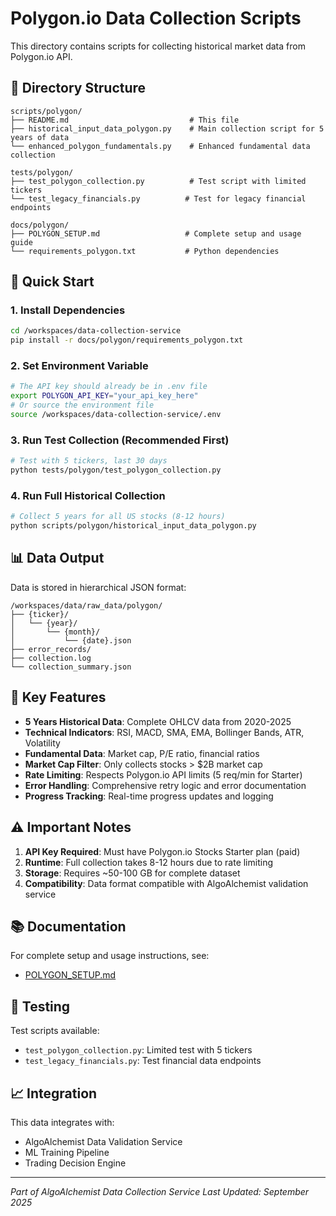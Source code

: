 # Polygon.io Data Collection Scripts

This directory contains scripts for collecting historical market data from Polygon.io API.

## 📁 Directory Structure

```
scripts/polygon/
├── README.md                           # This file
├── historical_input_data_polygon.py    # Main collection script for 5 years of data
└── enhanced_polygon_fundamentals.py    # Enhanced fundamental data collection

tests/polygon/
├── test_polygon_collection.py          # Test script with limited tickers
└── test_legacy_financials.py          # Test for legacy financial endpoints

docs/polygon/
├── POLYGON_SETUP.md                   # Complete setup and usage guide
└── requirements_polygon.txt           # Python dependencies
```

## 🚀 Quick Start

### 1. Install Dependencies
```bash
cd /workspaces/data-collection-service
pip install -r docs/polygon/requirements_polygon.txt
```

### 2. Set Environment Variable
```bash
# The API key should already be in .env file
export POLYGON_API_KEY="your_api_key_here"
# Or source the environment file
source /workspaces/data-collection-service/.env
```

### 3. Run Test Collection (Recommended First)
```bash
# Test with 5 tickers, last 30 days
python tests/polygon/test_polygon_collection.py
```

### 4. Run Full Historical Collection
```bash
# Collect 5 years for all US stocks (8-12 hours)
python scripts/polygon/historical_input_data_polygon.py
```

## 📊 Data Output

Data is stored in hierarchical JSON format:
```
/workspaces/data/raw_data/polygon/
├── {ticker}/
│   └── {year}/
│       └── {month}/
│           └── {date}.json
├── error_records/
├── collection.log
└── collection_summary.json
```

## 🔧 Key Features

- **5 Years Historical Data**: Complete OHLCV data from 2020-2025
- **Technical Indicators**: RSI, MACD, SMA, EMA, Bollinger Bands, ATR, Volatility
- **Fundamental Data**: Market cap, P/E ratio, financial ratios
- **Market Cap Filter**: Only collects stocks > $2B market cap
- **Rate Limiting**: Respects Polygon.io API limits (5 req/min for Starter)
- **Error Handling**: Comprehensive retry logic and error documentation
- **Progress Tracking**: Real-time progress updates and logging

## ⚠️ Important Notes

1. **API Key Required**: Must have Polygon.io Stocks Starter plan (paid)
2. **Runtime**: Full collection takes 8-12 hours due to rate limiting
3. **Storage**: Requires ~50-100 GB for complete dataset
4. **Compatibility**: Data format compatible with AlgoAlchemist validation service

## 📚 Documentation

For complete setup and usage instructions, see:
- [POLYGON_SETUP.md](/workspaces/data-collection-service/docs/polygon/POLYGON_SETUP.md)

## 🧪 Testing

Test scripts available:
- `test_polygon_collection.py`: Limited test with 5 tickers
- `test_legacy_financials.py`: Test financial data endpoints

## 📈 Integration

This data integrates with:
- AlgoAlchemist Data Validation Service
- ML Training Pipeline
- Trading Decision Engine

---
*Part of AlgoAlchemist Data Collection Service*
*Last Updated: September 2025*